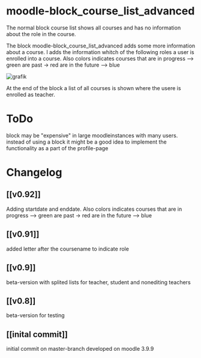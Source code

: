 # moodle-block_course_list_advanced
The normal block course list shows all courses and has no information about the role in the course.

The block moodle-block_course_list_advanced adds some more information about a course. I adds the information whitch of the following roles a user is enrolled into a course.
Also colors indicates courses that 
  are in progress --> green
  are past -> red
  are in the future --> blue

![grafik](https://user-images.githubusercontent.com/31856043/132042960-dc6645ea-7c34-4b5e-99fa-e4bcac4511c9.png)


At the end of the block a list of all courses is shown where the usere is enrolled as teacher.

# ToDo #
block may be "expensive" in large moodleinstances with many users. instead of using a block it might be a good idea to implement the functionality as a part of the profile-page

# Changelog #

## [[v0.92]] ##
Adding startdate and enddate.
Also colors indicates courses that 
  are in progress --> green
  are past -> red
  are in the future --> blue

## [[v0.91]] ##
added letter after the coursename to indicate role

## [[v0.9]] ##
beta-version with splited lists for teacher, student and nonediting teachers

## [[v0.8]] ##
beta-version for testing

## [[inital commit]] ##
initial commit on master-branch developed on moodle 3.9.9 
